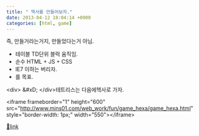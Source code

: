 ```yaml
---
title: " 헥사를 만들어보자."
date: 2013-04-12 18:04:14 +0900
categories: [html, game]
---
```


즉, 만들거라는거지, 만들었다는거 아님.

  
- 테이블 TD단위 블럭 움직임.
- 순수 HTML + JS + CSS
- IE7 이하는 버리자.
- 를 목표.

&lt;div&gt;  &amp;#xD;
&lt;/div&gt;테트리스는 다음에헥사로 가자.  
  
&lt;iframe frameborder="1" height="600" src="http://www.mins01.com/web_work/fun/game_hexa/game_hexa.html" style="border-width: 1px;" width="550"&gt;&lt;/iframe&gt;  



[🔗link](http://www.mins01.com/mh/tech/read/822)